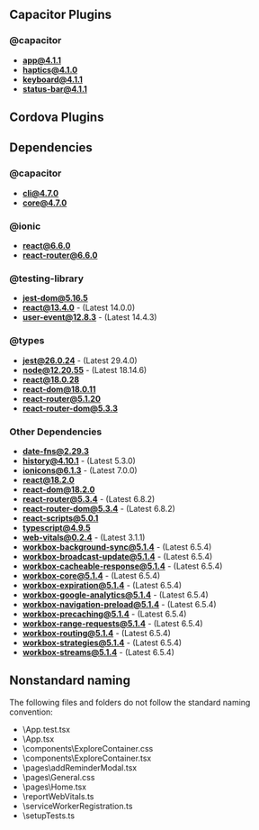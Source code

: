 ## Capacitor Plugins

### @capacitor
- **app@4.1.1**
- **haptics@4.1.0**
- **keyboard@4.1.1**
- **status-bar@4.1.1**
## Cordova Plugins

## Dependencies

### @capacitor
- **cli@4.7.0**
- **core@4.7.0**
### @ionic
- **react@6.6.0**
- **react-router@6.6.0**
### @testing-library
- **jest-dom@5.16.5**
- **react@13.4.0** - (Latest 14.0.0)
- **user-event@12.8.3** - (Latest 14.4.3)
### @types
- **jest@26.0.24** - (Latest 29.4.0)
- **node@12.20.55** - (Latest 18.14.6)
- **react@18.0.28**
- **react-dom@18.0.11**
- **react-router@5.1.20**
- **react-router-dom@5.3.3**
### Other Dependencies
- **date-fns@2.29.3**
- **history@4.10.1** - (Latest 5.3.0)
- **ionicons@6.1.3** - (Latest 7.0.0)
- **react@18.2.0**
- **react-dom@18.2.0**
- **react-router@5.3.4** - (Latest 6.8.2)
- **react-router-dom@5.3.4** - (Latest 6.8.2)
- **react-scripts@5.0.1**
- **typescript@4.9.5**
- **web-vitals@0.2.4** - (Latest 3.1.1)
- **workbox-background-sync@5.1.4** - (Latest 6.5.4)
- **workbox-broadcast-update@5.1.4** - (Latest 6.5.4)
- **workbox-cacheable-response@5.1.4** - (Latest 6.5.4)
- **workbox-core@5.1.4** - (Latest 6.5.4)
- **workbox-expiration@5.1.4** - (Latest 6.5.4)
- **workbox-google-analytics@5.1.4** - (Latest 6.5.4)
- **workbox-navigation-preload@5.1.4** - (Latest 6.5.4)
- **workbox-precaching@5.1.4** - (Latest 6.5.4)
- **workbox-range-requests@5.1.4** - (Latest 6.5.4)
- **workbox-routing@5.1.4** - (Latest 6.5.4)
- **workbox-strategies@5.1.4** - (Latest 6.5.4)
- **workbox-streams@5.1.4** - (Latest 6.5.4)


## Nonstandard naming
The following files and folders do not follow the standard naming convention:

- \App.test.tsx
- \App.tsx
- \components\ExploreContainer.css
- \components\ExploreContainer.tsx
- \pages\addReminderModal.tsx
- \pages\General.css
- \pages\Home.tsx
- \reportWebVitals.ts
- \serviceWorkerRegistration.ts
- \setupTests.ts
